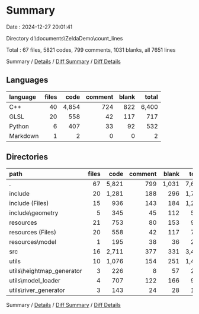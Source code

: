 # Summary

Date : 2024-12-27 20:01:41

Directory d:\\documents\\ZeldaDemo\\count_lines

Total : 67 files,  5821 codes, 799 comments, 1031 blanks, all 7651 lines

Summary / [Details](details.md) / [Diff Summary](diff.md) / [Diff Details](diff-details.md)

## Languages
| language | files | code | comment | blank | total |
| :--- | ---: | ---: | ---: | ---: | ---: |
| C++ | 40 | 4,854 | 724 | 822 | 6,400 |
| GLSL | 20 | 558 | 42 | 117 | 717 |
| Python | 6 | 407 | 33 | 92 | 532 |
| Markdown | 1 | 2 | 0 | 0 | 2 |

## Directories
| path | files | code | comment | blank | total |
| :--- | ---: | ---: | ---: | ---: | ---: |
| . | 67 | 5,821 | 799 | 1,031 | 7,651 |
| include | 20 | 1,281 | 188 | 296 | 1,765 |
| include (Files) | 15 | 936 | 143 | 184 | 1,263 |
| include\\geometry | 5 | 345 | 45 | 112 | 502 |
| resources | 21 | 753 | 80 | 153 | 986 |
| resources (Files) | 20 | 558 | 42 | 117 | 717 |
| resources\\model | 1 | 195 | 38 | 36 | 269 |
| src | 16 | 2,711 | 377 | 331 | 3,419 |
| utils | 10 | 1,076 | 154 | 251 | 1,481 |
| utils\\heightmap_generator | 3 | 226 | 8 | 57 | 291 |
| utils\\model_loader | 4 | 707 | 122 | 166 | 995 |
| utils\\river_generator | 3 | 143 | 24 | 28 | 195 |

Summary / [Details](details.md) / [Diff Summary](diff.md) / [Diff Details](diff-details.md)